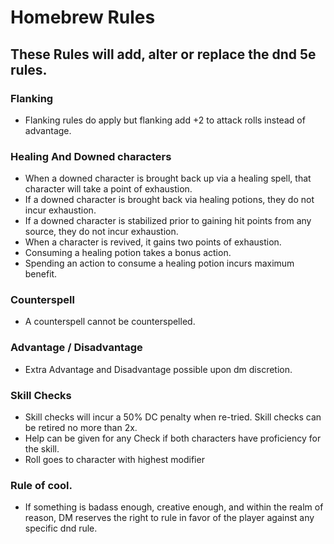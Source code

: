 # Homebrew Rules

## These Rules will add, alter or replace the dnd 5e rules.

### Flanking
- Flanking rules do apply but flanking add +2 to attack rolls instead of advantage.

### Healing And Downed characters
- When a downed character is brought back up via a healing spell, that character will take a point of exhaustion.
- If a downed character is brought back via healing potions, they do not incur exhaustion.
- If a downed character is stabilized prior to gaining hit points from any source, they do not incur exhaustion.
- When a character is revived, it gains two points of exhaustion.
- Consuming a healing potion takes a bonus action.
- Spending an action to consume a healing potion incurs maximum benefit.

### Counterspell
- A counterspell cannot be counterspelled.

### Advantage / Disadvantage
- Extra Advantage and Disadvantage possible upon dm discretion.

### Skill Checks
- Skill checks will incur a 50% DC penalty when re-tried. Skill checks can be retired no more than 2x. 
- Help can be given for any Check if both characters have proficiency for the skill. 
- Roll goes to character with highest modifier

### Rule of cool. 
- If something is badass enough, creative enough, and within the realm of reason, DM reserves the right to rule in favor of the player against any specific dnd rule.